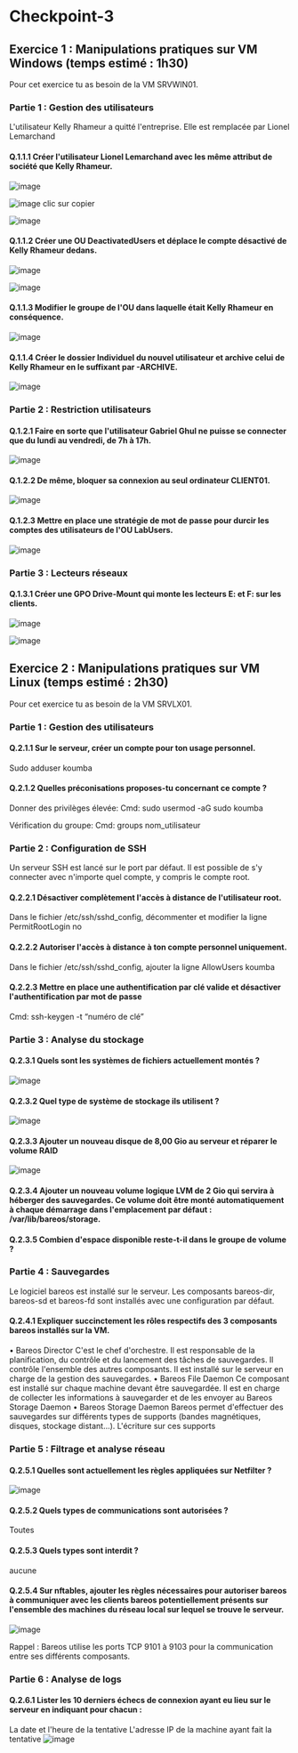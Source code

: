 # Checkpoint-3

## Exercice 1 : Manipulations pratiques sur VM Windows (temps estimé : 1h30)
Pour cet exercice tu as besoin de la VM SRVWIN01.

### Partie 1 : Gestion des utilisateurs
L'utilisateur Kelly Rhameur a quitté l'entreprise.
Elle est remplacée par Lionel Lemarchand

#### Q.1.1.1 Créer l'utilisateur Lionel Lemarchand avec les même attribut de société que Kelly Rhameur.
![image](https://github.com/user-attachments/assets/05490966-9707-463a-b634-51bfca2e6269)

![image](https://github.com/user-attachments/assets/2521bb19-0d69-45f0-99e0-74bf4aa51fbe)
clic sur copier

![image](https://github.com/user-attachments/assets/e5787109-b1d0-44e6-be14-03b169af9f16)


#### Q.1.1.2 Créer une OU DeactivatedUsers et déplace le compte désactivé de Kelly Rhameur dedans.
![image](https://github.com/user-attachments/assets/fc91cf89-302f-4317-875d-66af676466b5)

![image](https://github.com/user-attachments/assets/ba06d73b-ef33-445d-9cd2-5e8da8635d20)


#### Q.1.1.3 Modifier le groupe de l'OU dans laquelle était Kelly Rhameur en conséquence.

![image](https://github.com/user-attachments/assets/00a8360d-cc8e-4594-ab20-1a29acb8c73c)

#### Q.1.1.4 Créer le dossier Individuel du nouvel utilisateur et archive celui de Kelly Rhameur en le suffixant par -ARCHIVE.
![image](https://github.com/user-attachments/assets/63fdf93e-c2e5-4adb-b853-b1410df55571)

### Partie 2 : Restriction utilisateurs
#### Q.1.2.1 Faire en sorte que l'utilisateur Gabriel Ghul ne puisse se connecter que du lundi au vendredi, de 7h à 17h.
![image](https://github.com/user-attachments/assets/a7c89447-1e35-4104-8880-314d95af8981)

#### Q.1.2.2 De même, bloquer sa connexion au seul ordinateur CLIENT01.
![image](https://github.com/user-attachments/assets/1ad3f152-8c02-4c54-94dc-b458acbf016b)


#### Q.1.2.3 Mettre en place une stratégie de mot de passe pour durcir les comptes des utilisateurs de l'OU LabUsers.
![image](https://github.com/user-attachments/assets/16749a5b-805b-4634-b52e-51cd16807e3e)

### Partie 3 : Lecteurs réseaux
#### Q.1.3.1 Créer une GPO Drive-Mount qui monte les lecteurs E: et F: sur les clients.
![image](https://github.com/user-attachments/assets/36bc7be3-bb70-4b5c-82e2-c343189548e7)

![image](https://github.com/user-attachments/assets/f60b9656-d63b-40f2-898d-67313c91d77c)

## Exercice 2 : Manipulations pratiques sur VM Linux (temps estimé : 2h30)
Pour cet exercice tu as besoin de la VM SRVLX01.

### Partie 1 : Gestion des utilisateurs
#### Q.2.1.1 Sur le serveur, créer un compte pour ton usage personnel.
Sudo adduser koumba
#### Q.2.1.2 Quelles préconisations proposes-tu concernant ce compte ?
 Donner des privilèges élevée:
Cmd: sudo usermod -aG sudo koumba

Vérification du groupe:
Cmd: groups nom_utilisateur

### Partie 2 : Configuration de SSH

Un serveur SSH est lancé sur le port par défaut.
Il est possible de s'y connecter avec n'importe quel compte, y compris le compte root.

#### Q.2.2.1 Désactiver complètement l'accès à distance de l'utilisateur root.
Dans le fichier /etc/ssh/sshd_config, décommenter et modifier la ligne PermitRootLogin no

#### Q.2.2.2 Autoriser l'accès à distance à ton compte personnel uniquement.
Dans le fichier /etc/ssh/sshd_config, ajouter la ligne AllowUsers koumba

#### Q.2.2.3 Mettre en place une authentification par clé valide et désactiver l'authentification par mot de passe
Cmd: ssh-keygen -t “numéro de clé”

### Partie 3 : Analyse du stockage

#### Q.2.3.1 Quels sont les systèmes de fichiers actuellement montés ?
![image](https://github.com/user-attachments/assets/6871303a-416f-44cf-936f-4de732af0745)

#### Q.2.3.2 Quel type de système de stockage ils utilisent ?
![image](https://github.com/user-attachments/assets/01c58067-2ad0-4d40-80e8-714c5b482629)

#### Q.2.3.3 Ajouter un nouveau disque de 8,00 Gio au serveur et réparer le volume RAID
![image](https://github.com/user-attachments/assets/6ae4d0fa-a03e-41f4-b9b3-4f07c2900481)

#### Q.2.3.4 Ajouter un nouveau volume logique LVM de 2 Gio qui servira à héberger des sauvegardes. Ce volume doit être monté automatiquement à chaque démarrage dans l'emplacement par défaut : /var/lib/bareos/storage.

#### Q.2.3.5 Combien d'espace disponible reste-t-il dans le groupe de volume ?

### Partie 4 : Sauvegardes
Le logiciel bareos est installé sur le serveur.
Les composants bareos-dir, bareos-sd et bareos-fd sont installés avec une configuration par défaut.

#### Q.2.4.1 Expliquer succinctement les rôles respectifs des 3 composants bareos installés sur la VM.
•	Bareos Director
C'est le chef d'orchestre. Il est responsable de la planification, du contrôle et du lancement des tâches de sauvegardes. Il contrôle l'ensemble des autres composants. Il est installé sur le serveur en charge de la gestion des sauvegardes.
•	Bareos File Daemon
Ce composant est installé sur chaque machine devant être sauvegardée.
Il est en charge de collecter les informations à sauvegarder et de les envoyer au Bareos Storage Daemon
•	Bareos Storage Daemon
Bareos permet d'effectuer des sauvegardes sur différents types de supports (bandes magnétiques, disques, stockage distant...). L'écriture sur ces supports 

### Partie 5 : Filtrage et analyse réseau

#### Q.2.5.1 Quelles sont actuellement les règles appliquées sur Netfilter ?
![image](https://github.com/user-attachments/assets/5de99913-58b6-4eb5-a43d-9b0f5331b0b9)

#### Q.2.5.2 Quels types de communications sont autorisées ?
Toutes
#### Q.2.5.3 Quels types sont interdit ?
aucune
#### Q.2.5.4 Sur nftables, ajouter les règles nécessaires pour autoriser bareos à communiquer avec les clients bareos potentiellement présents sur l'ensemble des machines du réseau local sur lequel se trouve le serveur.
![image](https://github.com/user-attachments/assets/0cd5473a-0449-4938-a735-bd20d2ea91b7)


Rappel : Bareos utilise les ports TCP 9101 à 9103 pour la communication entre ses différents composants.

### Partie 6 : Analyse de logs
#### Q.2.6.1 Lister les 10 derniers échecs de connexion ayant eu lieu sur le serveur en indiquant pour chacun :

La date et l'heure de la tentative
L'adresse IP de la machine ayant fait la tentative
![image](https://github.com/user-attachments/assets/2ffea8b9-636c-4e95-8f53-fbf9ea18cb3f)
